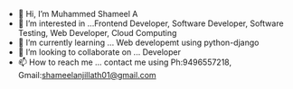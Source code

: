 - 👋 Hi, I’m Muhammed Shameel A
- 👀 I’m interested in ...Frontend Developer, Software Developer, Software Testing, Web Developer, Cloud Computing 
- 🌱 I’m currently learning ... Web developemt using python-django
- 💞️ I’m looking to collaborate on ... Developer
- 📫 How to reach me ... contact  me using Ph:9496557218, Gmail:shameelanjillath01@gmail.com

<!---
shameel-anjillath/shameel-anjillath is a ✨ special ✨ repository because its `README.md` (this file) appears on your GitHub profile.
You can click the Preview link to take a look at your changes.
--->
